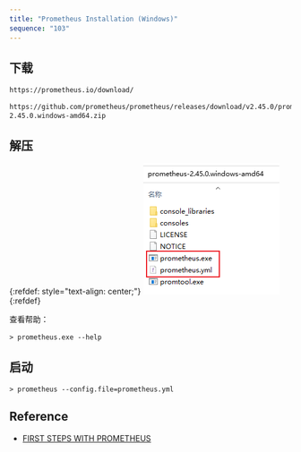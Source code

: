 ```yaml
---
title: "Prometheus Installation (Windows)"
sequence: "103"
---
```


## 下载

```text
https://prometheus.io/download/
```

```text
https://github.com/prometheus/prometheus/releases/download/v2.45.0/prometheus-2.45.0.windows-amd64.zip
```

## 解压

{:refdef: style="text-align: center;"}
![](/assets/images/prometheus/prometheus-win-dir.png)
{:refdef}

查看帮助：

```text
> prometheus.exe --help
```

## 启动

```text
> prometheus --config.file=prometheus.yml
```

## Reference

- [FIRST STEPS WITH PROMETHEUS](https://prometheus.io/docs/introduction/first_steps/)
